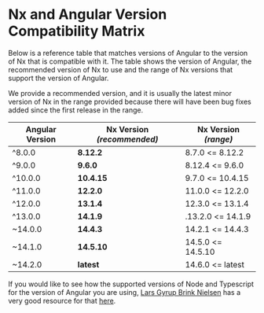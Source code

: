 # Nx and Angular Version Compatibility Matrix

Below is a reference table that matches versions of Angular to the version of Nx that is compatible with it. The table shows the version of Angular, the recommended version of Nx to use and the range of Nx versions that support the version of Angular.

We provide a recommended version, and it is usually the latest minor version of Nx in the range provided because there will have been bug fixes added since the first release in the range.

| Angular Version | **Nx Version _(recommended)_** | Nx Version _(range)_ |
| --------------- | ------------------------------ | -------------------- |
| ^8.0.0          | **8.12.2**                     | 8.7.0 <= 8.12.2      |
| ^9.0.0          | **9.6.0**                      | 8.12.4 <= 9.6.0      |
| ^10.0.0         | **10.4.15**                    | 9.7.0 <= 10.4.15     |
| ^11.0.0         | **12.2.0**                     | 11.0.0 <= 12.2.0     |
| ^12.0.0         | **13.1.4**                     | 12.3.0 <= 13.1.4     |
| ^13.0.0         | **14.1.9**                     | .13.2.0 <= 14.1.9    |
| ~14.0.0         | **14.4.3**                     | 14.2.1 <= 14.4.3     |
| ~14.1.0         | **14.5.10**                    | 14.5.0 <= 14.5.10    |
| ~14.2.0         | **latest**                     | 14.6.0 <= latest     |

If you would like to see how the supported versions of Node and Typescript for the version of Angular you are using, [Lars Gyrup Brink Nielsen](https://twitter.com/LayZeeDK) has a very good resource for that [here](https://gist.github.com/LayZeeDK/c822cc812f75bb07b7c55d07ba2719b3).
